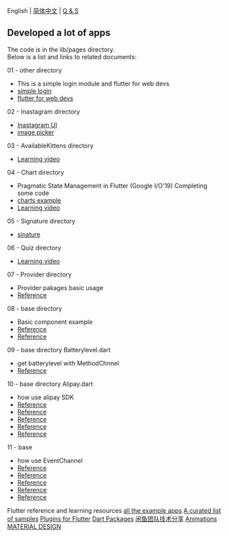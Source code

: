 English | [简体中文](./README.zh-CN.md) | [Q & S](./Problems.md)
## Developed a lot of apps

The code is in the lib/pages directory.  
Below is a list and links to related documents:  

01 - other directory
- This is a simple login module and flutter for web devs
- [simple login](https://github.com/iampawan/FlutterLoginPageBloc)
- [flutter for web devs](https://flutter.dev/docs/get-started/flutter-for/web-devs)

02 - Inastagram directory
- [Inastagram UI](https://github.com/iampawan/Flutter-Instagram-UI-Clone)
- [image picker](https://pub.dev/packages/image_picker)

03 - AvailableKittens directory
- [Learning video](https://www.youtube.com/watch?v=DL0Ix1lnC4w)

04 - Chart directory
- Pragmatic State Management in Flutter (Google I/O'19) Completing some code
- [charts example](https://google.github.io/charts/flutter/gallery.html)
- [Learning video](https://www.youtube.com/watch?v=d_m5csmrf7I)

05 - Signature directory
- [sinature](https://github.com/iampawan/fluttersignatureview)

06 - Quiz directory
- [Learning video](https://www.youtube.com/watch?v=jBBl1tYkUnE)

07 - Provider directory
- Provider pakages basic usage
- [Reference](https://juejin.im/post/5d00a84fe51d455a2f22023f)

08 - base directory
- Basic component example
- [Reference](https://api.flutter.dev/flutter/material/material-library.html)
- [Reference](https://github.com/ibhavikmakwana/FlutterPlayground)

09 - base directory Batterylevel.dart
- get batterylevel with MethodChnnel
- [Reference](https://flutter.dev/docs/development/platform-integration/platform-channels)

10 - base directory Alipay.dart
- how use alipay SDK
- [Reference](https://docs.open.alipay.com/204/105296/)
- [Reference](https://docs.open.alipay.com/204/105051)
- [Reference](https://flutter.dev/docs/development/packages-and-plugins/developing-packages)
- [Reference](https://github.com/flutter/flutter/issues/16259)
- [Reference](https://stackoverflow.com/questions/41669038/how-to-build-flutter-project-with-android-aar-file)

11 - base
- how use EventChannel
- [Reference](https://api.flutter.dev/javadoc/index.html?io/flutter/plugin/common/EventChannel.html)
- [Reference](https://api.flutter.dev/javadoc/io/flutter/plugin/common/EventChannel.html)
- [Reference](https://www.jianshu.com/p/e39449026f21)
- [Reference](https://www.journaldev.com/10356/android-broadcastreceiver-example-tutorial)
- [Reference](https://developer.android.com/guide/components/broadcasts#java)

Flutter reference and learning resources
[all the example apps](https://github.com/iampawan/FlutterExampleApps)
[A curated list of samples](https://github.com/flutter/samples/blob/master/INDEX.md)
[Plugins for Flutter](https://github.com/flutter/plugins/tree/master/packages)
[Dart Packages](https://pub.dev/)
[闲鱼团队技术分享](https://www.yuque.com/xytech/flutter/)
[Animations](https://flutter.dev/docs/development/ui/animations)
[MATERIAL DESIGN](https://material.io/archive/guidelines/components/)